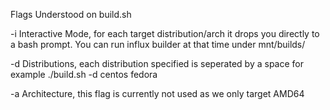 Flags Understood on build.sh

-i  Interactive Mode, for each target distribution/arch it drops you directly to a bash prompt. You can run influx builder at that time under mnt/builds/

-d Distributions, each distribution specified is seperated by a space for example ./build.sh -d centos fedora

-a Architecture, this flag is currently not used as we only target AMD64




